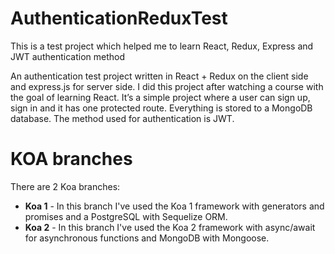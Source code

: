 # AuthenticationReduxTest
This is a test project which helped me to learn React, Redux, Express and JWT authentication method

An authentication test project written in React + Redux on the client side and express.js for server side. I did this project after watching a course with the goal of learning React. It’s a simple project where a user can sign up, sign in and it has one protected route. Everything is stored to a MongoDB database. The method used for authentication is JWT.

# KOA branches
There are 2 Koa branches:

* **Koa 1** - In this branch I've used the Koa 1 framework with generators and promises and a PostgreSQL with Sequelize ORM.
* **Koa 2** - In this branch I've used the Koa 2 framework with async/await for asynchronous functions and MongoDB with Mongoose.

